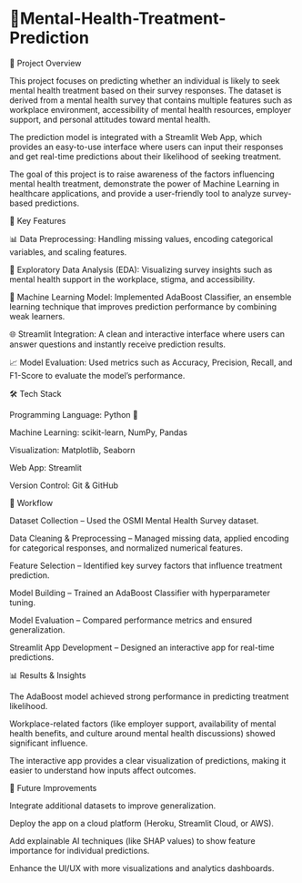 # 🧠Mental-Health-Treatment-Prediction
📌 Project Overview

This project focuses on predicting whether an individual is likely to seek mental health treatment based on their survey responses. The dataset is derived from a mental health survey that contains multiple features such as workplace environment, accessibility of mental health resources, employer support, and personal attitudes toward mental health.

The prediction model is integrated with a Streamlit Web App, which provides an easy-to-use interface where users can input their responses and get real-time predictions about their likelihood of seeking treatment.

The goal of this project is to raise awareness of the factors influencing mental health treatment, demonstrate the power of Machine Learning in healthcare applications, and provide a user-friendly tool to analyze survey-based predictions.

🚀 Key Features

📊 Data Preprocessing: Handling missing values, encoding categorical variables, and scaling features.

🔎 Exploratory Data Analysis (EDA): Visualizing survey insights such as mental health support in the workplace, stigma, and accessibility.

🤖 Machine Learning Model: Implemented AdaBoost Classifier, an ensemble learning technique that improves prediction performance by combining weak learners.

🌐 Streamlit Integration: A clean and interactive interface where users can answer questions and instantly receive prediction results.

📈 Model Evaluation: Used metrics such as Accuracy, Precision, Recall, and F1-Score to evaluate the model’s performance.

🛠️ Tech Stack

Programming Language: Python 🐍

Machine Learning: scikit-learn, NumPy, Pandas

Visualization: Matplotlib, Seaborn

Web App: Streamlit

Version Control: Git & GitHub

🔬 Workflow

Dataset Collection – Used the OSMI Mental Health Survey dataset.

Data Cleaning & Preprocessing – Managed missing data, applied encoding for categorical responses, and normalized numerical features.

Feature Selection – Identified key survey factors that influence treatment prediction.

Model Building – Trained an AdaBoost Classifier with hyperparameter tuning.

Model Evaluation – Compared performance metrics and ensured generalization.

Streamlit App Development – Designed an interactive app for real-time predictions.

📊 Results & Insights

The AdaBoost model achieved strong performance in predicting treatment likelihood.

Workplace-related factors (like employer support, availability of mental health benefits, and culture around mental health discussions) showed significant influence.

The interactive app provides a clear visualization of predictions, making it easier to understand how inputs affect outcomes.

🎯 Future Improvements

Integrate additional datasets to improve generalization.

Deploy the app on a cloud platform (Heroku, Streamlit Cloud, or AWS).

Add explainable AI techniques (like SHAP values) to show feature importance for individual predictions.

Enhance the UI/UX with more visualizations and analytics dashboards.

